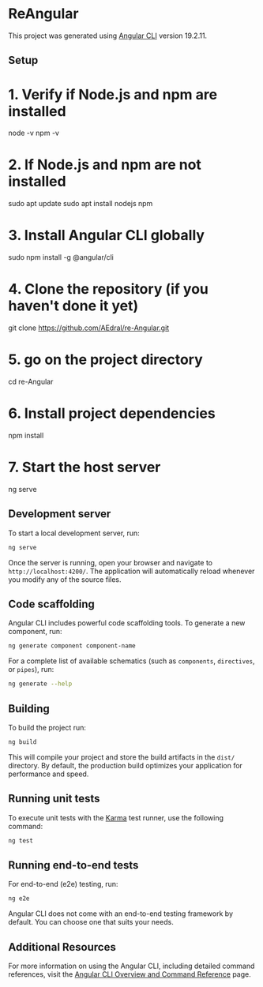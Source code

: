 # ReAngular

This project was generated using [Angular CLI](https://github.com/angular/angular-cli) version 19.2.11.

## Setup

# 1. Verify if Node.js and npm are installed
node -v
npm -v

# 2. If Node.js and npm are not installed
sudo apt update
sudo apt install nodejs npm

# 3. Install Angular CLI globally
sudo npm install -g @angular/cli

# 4. Clone the repository (if you haven't done it yet)
git clone https://github.com/AEdral/re-Angular.git

# 5. go on the project directory
cd re-Angular

# 6. Install project dependencies
npm install

# 7. Start the host server
ng serve


## Development server

To start a local development server, run:

```bash
ng serve
```

Once the server is running, open your browser and navigate to `http://localhost:4200/`. The application will automatically reload whenever you modify any of the source files.

## Code scaffolding

Angular CLI includes powerful code scaffolding tools. To generate a new component, run:

```bash
ng generate component component-name
```

For a complete list of available schematics (such as `components`, `directives`, or `pipes`), run:

```bash
ng generate --help
```

## Building

To build the project run:

```bash
ng build
```

This will compile your project and store the build artifacts in the `dist/` directory. By default, the production build optimizes your application for performance and speed.

## Running unit tests

To execute unit tests with the [Karma](https://karma-runner.github.io) test runner, use the following command:

```bash
ng test
```

## Running end-to-end tests

For end-to-end (e2e) testing, run:

```bash
ng e2e
```

Angular CLI does not come with an end-to-end testing framework by default. You can choose one that suits your needs.

## Additional Resources

For more information on using the Angular CLI, including detailed command references, visit the [Angular CLI Overview and Command Reference](https://angular.dev/tools/cli) page.
